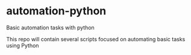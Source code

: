 # automation-python
Basic automation tasks with python

This repo will contain several scripts focused on automating basic tasks using Python

